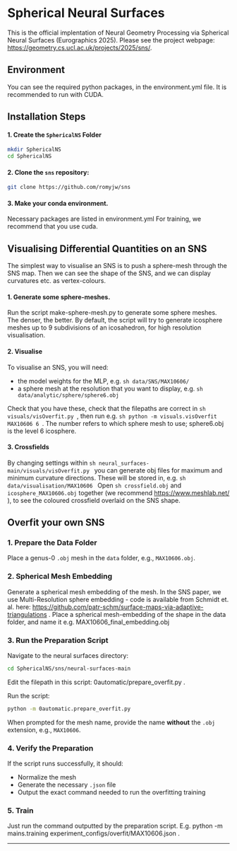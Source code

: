 # Spherical Neural Surfaces

This is the official implentation of Neural Geometry Processing via Spherical Neural Surfaces (Eurographics 2025).
Please see the project webpage: https://geometry.cs.ucl.ac.uk/projects/2025/sns/.

## Environment
You can see the required python packages, in the environment.yml file. 
It is recommended to run with CUDA.

## Installation Steps

#### 1. Create the `SphericalNS` Folder
```sh
mkdir SphericalNS
cd SphericalNS
```

#### 2. Clone the `sns` repository:
```sh
git clone https://github.com/romyjw/sns
```
#### 3. Make your conda environment.

Necessary packages are listed in environment.yml
For training, we recommend that you use cuda.

## Visualising Differential Quantities on an SNS

The simplest way to visualise an SNS is to push a sphere-mesh through the SNS map. Then we can see the shape of the SNS, and we can display curvatures etc. as vertex-colours.

#### 1. Generate some sphere-meshes.
Run the script make-sphere-mesh.py to generate some sphere meshes. The denser, the better. By default, the script will try to generate icosphere meshes up to 9 subdivisions of an icosahedron, for high resolution visualisation.

#### 2. Visualise
To visualise an SNS, you will need:
- the model weights for the MLP, e.g. ```sh data/SNS/MAX10606/ ```
- a sphere mesh at the resolution that you want to display, e.g. ```sh data/analytic/sphere/sphere6.obj ```

Check that you have these, check that the filepaths are correct in ```sh visuals/visOverfit.py ```, then run e.g. ```sh python -m visuals.visOverfit  MAX10606 6 ```. The number refers to which sphere mesh to use; sphere6.obj is the level 6 icosphere.

#### 3. Crossfields
By changing settings within ```sh neural_surfaces-main/visuals/visOverfit.py ``` you can generate obj files for maximum and minimum curvature directions. These will be stored in, e.g. ```sh data/visualisation/MAX10606 ```
Open ```sh crossfield.obj``` and ```icosphere_MAX10606.obj``` together (we recommend https://www.meshlab.net/ ), to see the coloured crossfield overlaid on the SNS shape.

## Overfit your own SNS


### 1. Prepare the Data Folder

Place a genus-0 `.obj` mesh in the `data` folder, e.g., `MAX10606.obj`.

### 2. Spherical Mesh Embedding
Generate a spherical mesh embedding of the mesh. In the SNS paper, we use Multi-Resolution sphere embedding - code is available from Schmidt et. al. here: https://github.com/patr-schm/surface-maps-via-adaptive-triangulations .
Place a spherical mesh-embedding of the shape in the data folder, and name it e.g. MAX10606_final_embedding.obj


### 3. Run the Preparation Script
Navigate to the neural surfaces directory:
```sh
cd SphericalNS/sns/neural-surfaces-main
```
Edit the filepath in this script: 0automatic/prepare_overfit.py .

Run the script:
```sh
python -m 0automatic.prepare_overfit.py
```
When prompted for the mesh name, provide the name **without** the `.obj` extension, e.g., `MAX10606`.

### 4. Verify the Preparation
If the script runs successfully, it should:
- Normalize the mesh
- Generate the necessary `.json` file
- Output the exact command needed to run the overfitting training

### 5. Train

Just run the command outputted by the preparation script. E.g. 
python -m mains.training experiment_configs/overfit/MAX10606.json .

---

